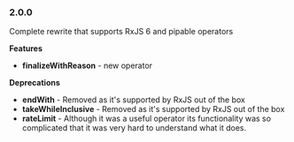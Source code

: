 ### 2.0.0

Complete rewrite that supports RxJS 6 and pipable operators

**Features**

- **finalizeWithReason** - new operator

**Deprecations**

- **endWith** - Removed as it's supported by RxJS out of the box
- **takeWhileInclusive** - Removed as it's supported by RxJS out of the box
- **rateLimit** - Although it was a useful operator its functionality was so complicated that it was very hard to understand what it does.
